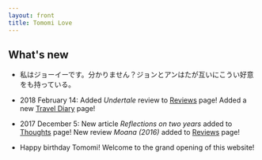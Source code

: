 ```yaml
---
layout: front
title: Tomomi Love
---
```


## What's new

- 私はジョーイーです。分かりません？ジョンとアンはたが互いにこうい好意をも持っている。

- 2018 February 14: Added _Undertale_ review to [Reviews](/reviews) page! Added a new [Travel Diary](/travel) page!

- 2017 December 5: New article _Reflections on two years_ added to [Thoughts](/thoughts) page! New review _Moana (2016)_ added to [Reviews](/reviews) page!

- Happy birthday Tomomi! Welcome to the grand opening of this website!
